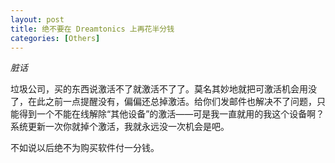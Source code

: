 ```yaml
---
layout: post
title: 绝不要在 Dreamtonics 上再花半分钱
categories: [Others]
---
```


*脏话*

垃圾公司，买的东西说激活不了就激活不了了。莫名其妙地就把可激活机会用没了，在此之前一点提醒没有，偏偏还总掉激活。给你们发邮件也解决不了问题，只能得到一个不能在线解除“其他设备”的激活——可是我一直就用的我这个设备啊？系统更新一次你就掉个激活，我就永远没一次机会是吧。

不如说以后绝不为购买软件付一分钱。


